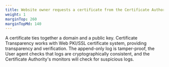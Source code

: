 ```yaml
---
title: Website owner requests a certificate from the Certificate Authority (CA)
weight: 1
marginTop: 260
marginTopMd: 140
---
```

A certificate ties together a domain and a public key. Certificate Transparency works with Web PKI/SSL certificate system, providing transparency and verification. The append-only log is tamper-proof, the User agent checks that logs are cryptographically consistent, and the Certificate Authority's monitors will check for suspicious logs.